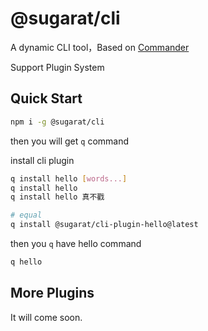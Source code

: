# @sugarat/cli

A dynamic CLI tool，Based on [Commander](https://www.npmjs.com/package/commander)

Support Plugin System

## Quick Start

```sh
npm i -g @sugarat/cli
```

then you will get `q` command

install cli plugin

```sh
q install hello [words...]
q install hello
q install hello 真不戳

# equal
q install @sugarat/cli-plugin-hello@latest
```

then you `q` have hello command
```sh
q hello
```

## More Plugins
It will come soon.